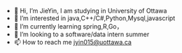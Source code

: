 - 👋 Hi, I’m JieYin, I am studying in University of Ottawa
- 👀 I’m interested in java,C++/C#,Python,Mysql,javascript
- 🌱 I’m currently learning spring,R,Go，
- 💞️ I’m looking to a software/data intern summer
- 📫 How to reach me jyin015@uottawa.ca

<!---
LoveYouPikachu/LoveYouPikachu is a ✨ special ✨ repository because its `README.md` (this file) appears on your GitHub profile.
You can click the Preview link to take a look at your changes.
--->
